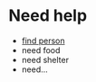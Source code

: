 # Need help

- [find person](/pages/entities/found-people/list.md)
- need food
- need shelter
- need...
